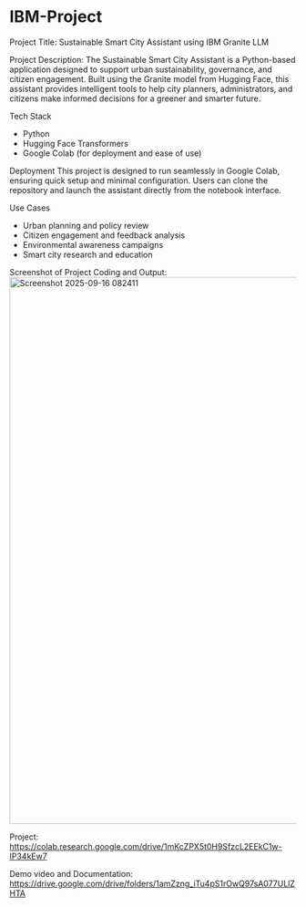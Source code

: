 # IBM-Project
Project Title:
   Sustainable Smart City Assistant using IBM Granite LLM

Project Description:
   The Sustainable Smart City Assistant is a Python-based application designed to support urban sustainability, governance, and citizen engagement. Built using the Granite model from Hugging Face, this assistant provides intelligent tools to help city planners, administrators, and citizens make informed decisions for a greener and smarter future.

Tech Stack
- Python
- Hugging Face Transformers
- Google Colab (for deployment and ease of use)

Deployment
This project is designed to run seamlessly in Google Colab, ensuring quick setup and minimal configuration. Users can clone the repository and launch the assistant directly from the notebook interface.

Use Cases
- Urban planning and policy review
- Citizen engagement and feedback analysis
- Environmental awareness campaigns
- Smart city research and education

Screenshot of Project Coding and Output:
<img width="1888" height="960" alt="Screenshot 2025-09-16 082411" src="https://github.com/user-attachments/assets/27d7b59c-95bf-4422-bc70-b5583d79de2a" />

Project:
https://colab.research.google.com/drive/1mKcZPX5t0H9SfzcL2EEkC1w-IP34kEw7

Demo video and Documentation:
https://drive.google.com/drive/folders/1amZzng_iTu4pS1rOwQ97sA077ULlZHTA
